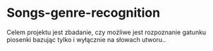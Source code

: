 # Songs-genre-recognition
Celem projektu jest zbadanie, czy możliwe jest rozpoznanie gatunku piosenki bazując tylko i wyłącznie na słowach utworu..
